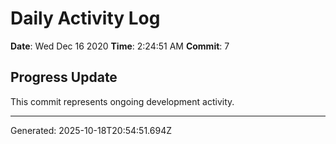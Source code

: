 # Daily Activity Log

**Date**: Wed Dec 16 2020
**Time**: 2:24:51 AM
**Commit**: 7

## Progress Update

This commit represents ongoing development activity.

---
Generated: 2025-10-18T20:54:51.694Z
